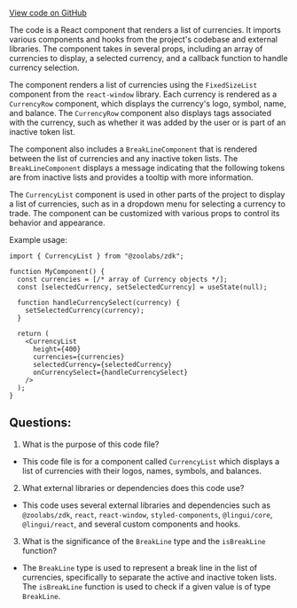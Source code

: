[View code on GitHub](zoo-labs/zoo/blob/master/core/src/modals/SearchModal/CurrencyList.tsx)

The code is a React component that renders a list of currencies. It imports various components and hooks from the project's codebase and external libraries. The component takes in several props, including an array of currencies to display, a selected currency, and a callback function to handle currency selection. 

The component renders a list of currencies using the `FixedSizeList` component from the `react-window` library. Each currency is rendered as a `CurrencyRow` component, which displays the currency's logo, symbol, name, and balance. The `CurrencyRow` component also displays tags associated with the currency, such as whether it was added by the user or is part of an inactive token list. 

The component also includes a `BreakLineComponent` that is rendered between the list of currencies and any inactive token lists. The `BreakLineComponent` displays a message indicating that the following tokens are from inactive lists and provides a tooltip with more information. 

The `CurrencyList` component is used in other parts of the project to display a list of currencies, such as in a dropdown menu for selecting a currency to trade. The component can be customized with various props to control its behavior and appearance. 

Example usage:

```
import { CurrencyList } from "@zoolabs/zdk";

function MyComponent() {
  const currencies = [/* array of Currency objects */];
  const [selectedCurrency, setSelectedCurrency] = useState(null);

  function handleCurrencySelect(currency) {
    setSelectedCurrency(currency);
  }

  return (
    <CurrencyList
      height={400}
      currencies={currencies}
      selectedCurrency={selectedCurrency}
      onCurrencySelect={handleCurrencySelect}
    />
  );
}
```
## Questions: 
 1. What is the purpose of this code file?
- This code file is for a component called `CurrencyList` which displays a list of currencies with their logos, names, symbols, and balances.

2. What external libraries or dependencies does this code use?
- This code uses several external libraries and dependencies such as `@zoolabs/zdk`, `react`, `react-window`, `styled-components`, `@lingui/core`, `@lingui/react`, and several custom components and hooks.

3. What is the significance of the `BreakLine` type and the `isBreakLine` function?
- The `BreakLine` type is used to represent a break line in the list of currencies, specifically to separate the active and inactive token lists. The `isBreakLine` function is used to check if a given value is of type `BreakLine`.